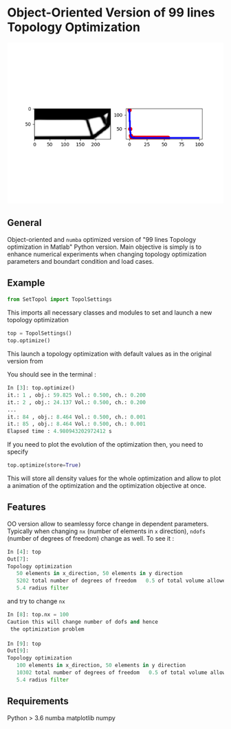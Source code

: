# Object-Oriented Version of 99 lines Topology Optimization

![Alt Text](example.png)

## General

Object-oriented and `numba` optimized version of "99 lines Topology optimization in Matlab"
Python version. Main objective is simply is to enhance numerical experiments when changing
topology optimization parameters and boundart condition and load cases.

## Example

```python
from SetTopol import TopolSettings  
```

This imports all necessary classes and modules to set and launch a new topology optimization

```python
top = TopolSettings()
top.optimize()
```
This launch a topology optimization with default values as in the original version from

You should see in the terminal :

```python
In [3]: top.optimize()
it.: 1 , obj.: 59.825 Vol.: 0.500, ch.: 0.200
it.: 2 , obj.: 24.137 Vol.: 0.500, ch.: 0.200
...
it.: 84 , obj.: 8.464 Vol.: 0.500, ch.: 0.001
it.: 85 , obj.: 8.464 Vol.: 0.500, ch.: 0.001
Elapsed time : 4.980943202972412 s

```

If you need to plot the evolution of the optimization then, you need to specify

```python
top.optimize(store=True)
```

This will store all density values for the whole optimization and allow to plot a animation of the optimization and the optimization objective at once.


## Features

OO version allow to seamlessy force change in dependent parameters. Typically when changing `nx` (number of elements in `x` direction), `ndofs` (number of degrees of freedom) change as well. To see it :

```python
In [4]: top
Out[7]:
Topology optimization
   50 elements in x_direction, 50 elements in y direction
   5202 total number of degrees of freedom   0.5 of total volume allowed
   5.4 radius filter
```

and try to change `nx`

```python
In [8]: top.nx = 100
Caution this will change number of dofs and hence
 the optimization problem

In [9]: top
Out[9]:
Topology optimization
   100 elements in x_direction, 50 elements in y direction
   10302 total number of degrees of freedom   0.5 of total volume allowed
   5.4 radius filter
```


## Requirements

Python > 3.6
numba
matplotlib
numpy
